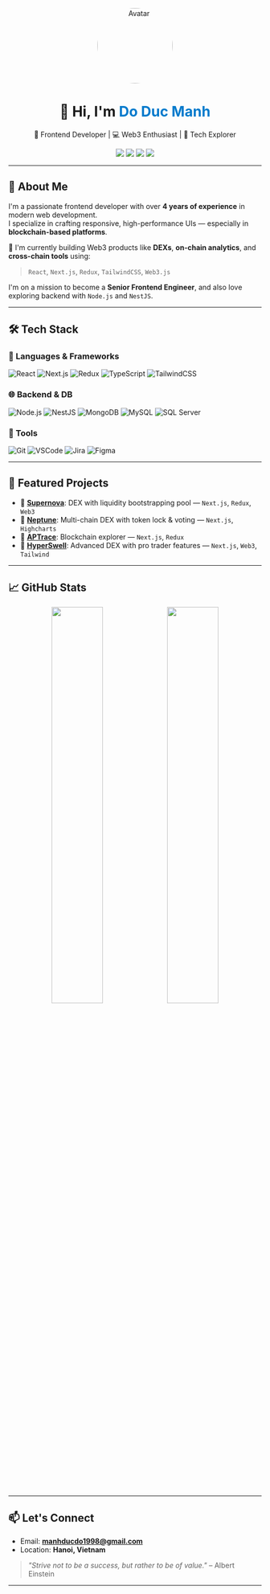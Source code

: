 <!-- GitHub Profile README -->

<p align="center">
  <img src="<YOUR_IMAGE_URL>" width="150" style="border-radius: 50%" alt="Avatar" />
</p>

<h1 align="center">👋 Hi, I'm <span style="color:#007acc">Do Duc Manh</span></h1>

<p align="center">
  🚀 Frontend Developer | 💻 Web3 Enthusiast | 🎯 Tech Explorer
</p>

<p align="center">
  <a href="mailto:manhducdo1998@gmail.com"><img src="https://img.shields.io/badge/Email-DarkGreen?style=flat&logo=gmail&logoColor=white"/></a>
  <a href="https://xena.finance" target="_blank"><img src="https://img.shields.io/badge/Xena.Finance-Website-blue?style=flat-square&logo=web"></a>
  <a href="https://app.nep.finance" target="_blank"><img src="https://img.shields.io/badge/Nep.Finance-DeFi-orange?style=flat-square&logo=ethereum"></a>
  <a href="https://alpha.aptrace.xyz" target="_blank"><img src="https://img.shields.io/badge/APTrace-Explorer-yellow?style=flat-square&logo=blockchaindotcom"></a>
</p>

---

## 🧠 About Me

I'm a passionate frontend developer with over **4 years of experience** in modern web development.  
I specialize in crafting responsive, high-performance UIs — especially in **blockchain-based platforms**.

💼 I'm currently building Web3 products like **DEXs**, **on-chain analytics**, and **cross-chain tools** using:

> `React`, `Next.js`, `Redux`, `TailwindCSS`, `Web3.js`

I'm on a mission to become a **Senior Frontend Engineer**, and also love exploring backend with `Node.js` and `NestJS`.

---

## 🛠 Tech Stack

### 🔧 Languages & Frameworks

![React](https://img.shields.io/badge/-React-61DAFB?logo=react&logoColor=white&style=flat)
![Next.js](https://img.shields.io/badge/-Next.js-000000?logo=nextdotjs&style=flat)
![Redux](https://img.shields.io/badge/-Redux-764abc?logo=redux&style=flat)
![TypeScript](https://img.shields.io/badge/-TypeScript-3178c6?logo=typescript&style=flat)
![TailwindCSS](https://img.shields.io/badge/-TailwindCSS-38bdf8?logo=tailwindcss&style=flat)

### 🌐 Backend & DB

![Node.js](https://img.shields.io/badge/-Node.js-339933?logo=node.js&style=flat)
![NestJS](https://img.shields.io/badge/-NestJS-ea2845?logo=nestjs&style=flat)
![MongoDB](https://img.shields.io/badge/-MongoDB-47A248?logo=mongodb&style=flat)
![MySQL](https://img.shields.io/badge/-MySQL-00758F?logo=mysql&style=flat)
![SQL Server](https://img.shields.io/badge/-SQL%20Server-CC2927?logo=microsoft-sql-server&style=flat)

### 🧰 Tools

![Git](https://img.shields.io/badge/-Git-F05032?logo=git&style=flat)
![VSCode](https://img.shields.io/badge/-VS%20Code-007ACC?logo=visual-studio-code&style=flat)
![Jira](https://img.shields.io/badge/-Jira-0052CC?logo=jira&style=flat)
![Figma](https://img.shields.io/badge/-Figma-F24E1E?logo=figma&style=flat)

---

## 🚀 Featured Projects

- 🔗 [**Supernova**](https://xena.finance): DEX with liquidity bootstrapping pool — `Next.js`, `Redux`, `Web3`
- 🔗 [**Neptune**](https://app.nep.finance): Multi-chain DEX with token lock & voting — `Next.js`, `Highcharts`
- 🔗 [**APTrace**](https://alpha.aptrace.xyz): Blockchain explorer — `Next.js`, `Redux`
- 🔗 [**HyperSwell**](https://app.hyperswell.xyz): Advanced DEX with pro trader features — `Next.js`, `Web3`, `Tailwind`

---

## 📈 GitHub Stats

<p align="center">
  <img src="https://github-readme-stats.vercel.app/api?username=your-username&show_icons=true&theme=radical" width="45%"/>
  <img src="https://github-readme-stats.vercel.app/api/top-langs/?username=your-username&layout=compact&theme=radical" width="45%"/>
</p>

---

## 📫 Let's Connect

- Email: **manhducdo1998@gmail.com**
- Location: **Hanoi, Vietnam**

> *"Strive not to be a success, but rather to be of value."* – Albert Einstein

---

